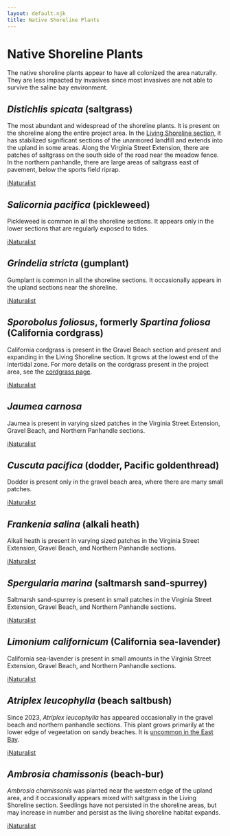 ```yaml
---
layout: default.njk
title: Native Shoreline Plants
---
```


# Native Shoreline Plants

The native shoreline plants appear to have all colonized the area naturally. They are less impacted by invasives since most invasives are not able to survive the saline bay environment.

<a id="saltgrass"></a>

## _Distichlis spicata_ (saltgrass)

The most abundant and widespread of the shoreline plants. It is present on the shoreline along the entire project area. In the [Living Shoreline section](../../../project_sections/living_shoreline), it has stabilized significant sections of the unarmored landfill and extends into the upland in some areas. Along the Virginia Street Extension, there are patches of saltgrass on the south side of the road near the meadow fence. In the northern panhandle, there are large areas of saltgrass east of pavement, below the sports field riprap.

[iNaturalist](https://www.inaturalist.org/observations?acc_below_or_unknown=50&nelat=37.878037746326655&nelng=-122.30509857697258&subview=map&swlat=37.868823464477764&swlng=-122.3147545294262&taxon_id=58372)

<a id="pickleweed"></a>

## _Salicornia pacifica_ (pickleweed)

Pickleweed is common in all the shoreline sections. It appears only in the lower sections that are regularly exposed to tides.

[iNaturalist](https://www.inaturalist.org/observations?acc_below_or_unknown=50&nelat=37.878037746326655&nelng=-122.30509857697258&subview=map&swlat=37.868823464477764&swlng=-122.3147545294262&taxon_id=78931)

<a id="gumplant"></a>

## _Grindelia stricta_ (gumplant)

Gumplant is common in all the shoreline sections. It occasionally appears in the upland sections near the shoreline.

[iNaturalist](https://www.inaturalist.org/observations?acc_below_or_unknown=50&nelat=37.878037746326655&nelng=-122.30509857697258&subview=map&swlat=37.868823464477764&swlng=-122.3147545294262&taxon_id=61992)

<a id="cordgrass"></a>

## _Sporobolus foliosus_, formerly _Spartina foliosa_ (California cordgrass)

California cordgrass is present in the Gravel Beach section and present and expanding in the Living Shoreline section. It grows at the lowest end of the intertidal zone. For more details on the cordgrass present in the project area, see the [cordgrass page](../cordgrass).

[iNaturalist](https://www.inaturalist.org/observations?acc_below_or_unknown=50&nelat=37.878037746326655&nelng=-122.30509857697258&subview=map&swlat=37.868823464477764&swlng=-122.3147545294262&taxon_id=772992)

<a id="jaumea"></a>

## _Jaumea carnosa_

Jaumea is present in varying sized patches in the Virginia Street Extension, Gravel Beach, and Northern Panhandle sections.

[iNaturalist](https://www.inaturalist.org/observations?acc_below_or_unknown=50&nelat=37.878037746326655&nelng=-122.30509857697258&subview=map&swlat=37.868823464477764&swlng=-122.3147545294262&taxon_id=60969)

<a id="dodder"></a>

## _Cuscuta pacifica_ (dodder, Pacific goldenthread)

Dodder is present only in the gravel beach area, where there are many small patches.

[iNaturalist](https://www.inaturalist.org/observations?acc_below_or_unknown=50&nelat=37.878037746326655&nelng=-122.30509857697258&subview=map&swlat=37.868823464477764&swlng=-122.3147545294262&taxon_id=76553)

<a id="frankenia"></a>

## _Frankenia salina_ (alkali heath)

Alkali heath is present in varying sized patches in the Virginia Street Extension, Gravel Beach, and Northern Panhandle sections.

[iNaturalist](https://www.inaturalist.org/observations?acc_below_or_unknown=50&nelat=37.878037746326655&nelng=-122.30509857697258&subview=map&swlat=37.868823464477764&swlng=-122.3147545294262&taxon_id=58168)

<a id="sand-spurrey"></a>

## _Spergularia marina_ (saltmarsh sand-spurrey)

Saltmarsh sand-spurrey is present in small patches in the Virginia Street Extension, Gravel Beach, and Northern Panhandle sections.

[iNaturalist](https://www.inaturalist.org/observations?acc_below_or_unknown=50&nelat=37.878037746326655&nelng=-122.30509857697258&subview=map&swlat=37.868823464477764&swlng=-122.3147545294262&taxon_id=79169)

<a id="sea-lavender"></a>

## _Limonium californicum_ (California sea-lavender)

California sea-lavender is present in small amounts in the Virginia Street Extension, Gravel Beach, and Northern Panhandle sections.

[iNaturalist](https://www.inaturalist.org/observations?acc_below_or_unknown=50&nelat=37.878037746326655&nelng=-122.30509857697258&subview=map&swlat=37.868823464477764&swlng=-122.3147545294262&taxon_id=63364)

<a id="saltbush"></a>

## _Atriplex leucophylla_ (beach saltbush)

Since 2023, _Atriplex leucophylla_ has appeared occasionally in the gravel beach and northern panhandle sections. This plant grows primarily at the lower edge of vegeetation on sandy beaches. It is [uncommon in the East Bay](https://rareplants.ebcnps.org/Atriplex-leucophylla.html).

[iNaturalist](https://www.inaturalist.org/observations?acc_below_or_unknown=50&nelat=37.878037746326655&nelng=-122.30509857697258&subview=map&swlat=37.868823464477764&swlng=-122.3147545294262&taxon_id=60994)

<a id="beach-bur"></a>

## _Ambrosia chamissonis_ (beach-bur)

_Ambrosia chamissonis_ was planted near the western edge of the upland area, and it occasionally appears mixed with saltgrass in the Living Shoreline section. Seedlings have not persisted in the shoreline areas, but may increase in number and persist as the living shoreline habitat expands.

[iNaturalist](https://www.inaturalist.org/observations?acc_below_or_unknown=50&nelat=37.878037746326655&nelng=-122.30509857697258&subview=map&swlat=37.868823464477764&swlng=-122.3147545294262&taxon_id=71135)
